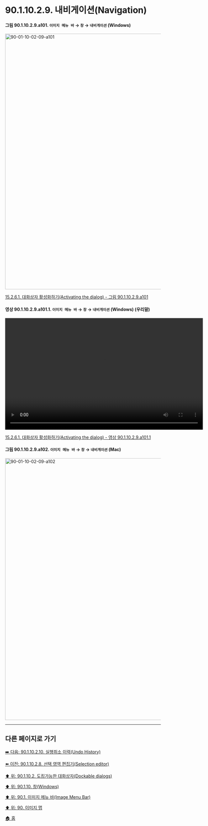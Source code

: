 # 90.1.10.2.9. 내비게이션(Navigation)

<a id="90-01-10-02-09-a101"></a>

#### 그림 90.1.10.2.9.a101. `이미지 메뉴 바` → `창` → `내비게이션` (Windows)
<img width="980" height="825" alt="90-01-10-02-09-a101" src="https://github.com/wonder13662/gimp/assets/15767104/455a38b5-4342-4af7-83be-b4e132bfc701" />

[15.2.6.1. 대화상자 활성화하기(Activating the dialog) - 그림 90.1.10.2.9.a101](./15-02-06-01-activating_the_dialog.md#90-01-10-02-09-a101)

<a id="90-01-10-02-09-a101-01"></a>

#### 영상 90.1.10.2.9.a101.1. `이미지 메뉴 바` → `창` → `내비게이션` (Windows) (우리말)
<video controls="controls" width="640" height="360" src="https://github.com/wonder13662/gimp/assets/15767104/ee9f588d-1d06-4822-8a35-8e8dfca06f8f"></video>

[15.2.6.1. 대화상자 활성화하기(Activating the dialog) - 영상 90.1.10.2.9.a101.1](./15-02-06-01-activating_the_dialog.md#90-01-10-02-09-a101-01)

<a id="90-01-10-02-09-a102"></a>

#### 그림 90.1.10.2.9.a102. `이미지 메뉴 바` → `창` → `내비게이션` (Mac)
<img width="980" height="845" alt="90-01-10-02-09-a102" src="https://github.com/wonder13662/gimp/assets/15767104/b16c09a9-aedc-44ea-9a04-febd9bfdeec8" />

***

## 다른 페이지로 가기

[➡️ 다음: 90.1.10.2.10. 실행취소 이력(Undo History)](./90-01-10-02-10-undo_history.md)

[⬅️ 이전: 90.1.10.2.8. 선택 영역 편집기(Selection editor)](./90-01-10-02-08-selection_editor.md)

[⬆️ 위: 90.1.10.2. 도킹가능한 대화상자(Dockable dialogs)](./90-01-10-02-00-dockable_dialogs.md)

[⬆️ 위: 90.1.10. 창(Windows)](./90-01-10-00-windows.md)

[⬆️ 위: 90.1. 이미지 메뉴 바(Image Menu Bar)](./90-01-00-image-menu-bar.md)

[⬆️ 위: 90. 이미지 맵](./90-00-image-map.md)

[🏠 홈](./00-home.md)
